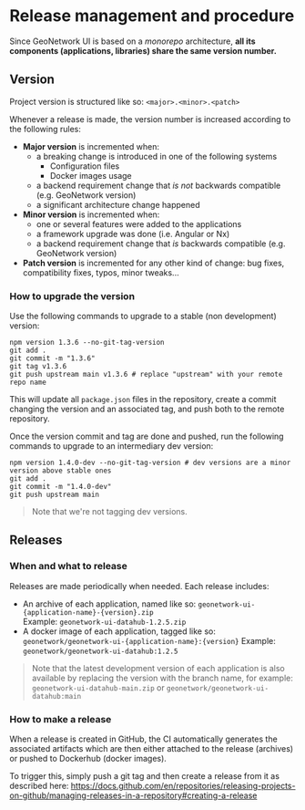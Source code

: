 # Release management and procedure

Since GeoNetwork UI is based on a _monorepo_ architecture, **all its components (applications, libraries) share the same
version number.**

## Version

Project version is structured like so: `<major>.<minor>.<patch>`

Whenever a release is made, the version number is increased according to the following rules:

- **Major version** is incremented when:
  - a breaking change is introduced in one of the following systems
    - Configuration files
    - Docker images usage
  - a backend requirement change that _is not_ backwards compatible (e.g. GeoNetwork version)
  - a significant architecture change happened
- **Minor version** is incremented when:
  - one or several features were added to the applications
  - a framework upgrade was done (i.e. Angular or Nx)
  - a backend requirement change that _is_ backwards compatible (e.g. GeoNetwork version)
- **Patch version** is incremented for any other kind of change: bug fixes, compatibility fixes, typos, minor tweaks...

### How to upgrade the version

Use the following commands to upgrade to a stable (non development) version:

```shell
npm version 1.3.6 --no-git-tag-version
git add .
git commit -m "1.3.6"
git tag v1.3.6
git push upstream main v1.3.6 # replace "upstream" with your remote repo name
```

This will update all `package.json` files in the repository, create a commit changing the version and an associated tag, and push both
to the remote repository.

Once the version commit and tag are done and pushed, run the following commands to upgrade to an intermediary dev version:

```shell
npm version 1.4.0-dev --no-git-tag-version # dev versions are a minor version above stable ones
git add .
git commit -m "1.4.0-dev"
git push upstream main
```

> Note that we're not tagging dev versions.

## Releases

### When and what to release

Releases are made periodically when needed. Each release includes:

- An archive of each application, named like so: `geonetwork-ui-{application-name}-{version}.zip`  
  Example: `geonetwork-ui-datahub-1.2.5.zip`
- A docker image of each application, tagged like so: `geonetwork/geonetwork-ui-{application-name}:{version}`
  Example: `geonetwork/geonetwork-ui-datahub:1.2.5`

> Note that the latest development version of each application is also available by replacing the version with
> the branch name, for example:
> `geonetwork-ui-datahub-main.zip` or `geonetwork/geonetwork-ui-datahub:main`

### How to make a release

When a release is created in GitHub, the CI automatically generates the associated artifacts which
are then either attached to the release (archives) or pushed to Dockerhub (docker images).

To trigger this, simply push a git tag and then create a release from it as described here:
https://docs.github.com/en/repositories/releasing-projects-on-github/managing-releases-in-a-repository#creating-a-release
